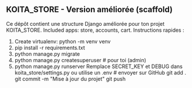 KOITA_STORE - Version améliorée (scaffold)
----------------------------------------
Ce dépôt contient une structure Django améliorée pour ton projet KOITA_STORE.
Included apps: store, accounts, cart.
Instructions rapides :
  1. Create virtualenv: python -m venv venv
  2. pip install -r requirements.txt
  3. python manage.py migrate
  4. python manage.py createsuperuser  # pour toi (admin)
  5. python manage.py runserver
Remplace SECRET_KEY et DEBUG dans koita_store/settings.py ou utilise un .env
          # envoyer sur GitHub
git add .
git commit -m "Mise à jour du projet"
git push
